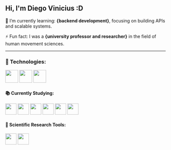 ## Hi, I'm Diego Vinicius :D

🌱 I’m currently learning: **{backend development}**, focusing on building APIs and scalable systems.

⚡ Fun fact: I was a **{university professor and researcher}** in the field of human movement sciences.

---

### 🚀 Technologies:

<p align="left">
  <img src="https://cdn.jsdelivr.net/gh/devicons/devicon/icons/java/java-original.svg" width="40" height="40"/>
  <img src="https://cdn.jsdelivr.net/gh/devicons/devicon/icons/git/git-original.svg" width="40" height="40"/>
  <img src="https://cdn.jsdelivr.net/gh/devicons/devicon/icons/mysql/mysql-original.svg" width="40" height="40"/>
</p>

#### 📚 Currently Studying:

<p align="left">
  <img src="https://cdn.jsdelivr.net/gh/devicons/devicon/icons/spring/spring-original.svg" width="35" height="35"/>
  <img src="https://cdn.jsdelivr.net/gh/devicons/devicon/icons/postgresql/postgresql-original.svg" width="35" height="35"/>
  <img src="https://cdn.jsdelivr.net/gh/devicons/devicon/icons/mongodb/mongodb-original.svg" width="35" height="35"/>
  <img src="https://cdn.jsdelivr.net/gh/devicons/devicon/icons/linux/linux-original.svg" width="35" height="35"/>
  <img src="https://cdn.jsdelivr.net/gh/devicons/devicon/icons/kotlin/kotlin-original.svg" width="35" height="35"/>
  <img src="https://cdn.jsdelivr.net/gh/devicons/devicon/icons/csharp/csharp-original.svg" width="35" height="35"/>
</p>


#### 🔬 Scientific Research Tools:

<p align="left">
  <img src="https://logodix.com/logo/1598586.png" width="35" height="35"/>
  <img src="https://icons.iconarchive.com/icons/papirus-team/papirus-apps/512/jamovi-icon.png" width="35" height="35"/>
</p>

<!--
**diegovinicius-git/diegovinicius-git** is a ✨ _special_ ✨ repository because its `README.md` (this file) appears on your GitHub profile.

Here are some ideas to get you started:

- 🔭 I’m currently working on ...
- 🌱 I’m currently learning ...
- 👯 I’m looking to collaborate on ...
- 🤔 I’m looking for help with ...
- 💬 Ask me about ...
- 📫 How to reach me: ...
- 😄 Pronouns: ...
- ⚡ Fun fact: ...
-->
